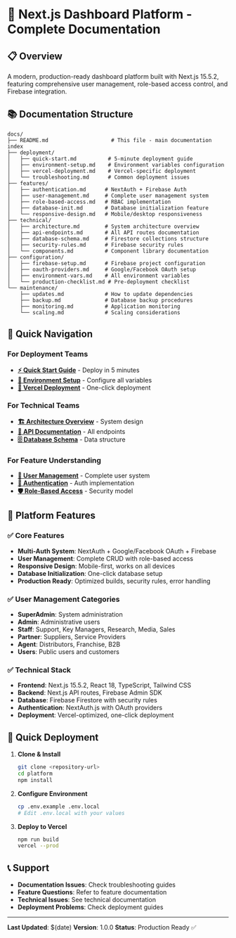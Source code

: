 # 🚀 Next.js Dashboard Platform - Complete Documentation

## 📋 Overview

A modern, production-ready dashboard platform built with Next.js 15.5.2, featuring comprehensive user management, role-based access control, and Firebase integration.

## 📚 Documentation Structure

```
docs/
├── README.md                    # This file - main documentation index
├── deployment/
│   ├── quick-start.md          # 5-minute deployment guide
│   ├── environment-setup.md    # Environment variables configuration
│   ├── vercel-deployment.md    # Vercel-specific deployment
│   └── troubleshooting.md      # Common deployment issues
├── features/
│   ├── authentication.md      # NextAuth + Firebase Auth
│   ├── user-management.md     # Complete user management system
│   ├── role-based-access.md   # RBAC implementation
│   ├── database-init.md       # Database initialization feature
│   └── responsive-design.md   # Mobile/desktop responsiveness
├── technical/
│   ├── architecture.md        # System architecture overview
│   ├── api-endpoints.md       # All API routes documentation
│   ├── database-schema.md     # Firestore collections structure
│   ├── security-rules.md      # Firebase security rules
│   └── components.md          # Component library documentation
├── configuration/
│   ├── firebase-setup.md      # Firebase project configuration
│   ├── oauth-providers.md     # Google/Facebook OAuth setup
│   ├── environment-vars.md    # All environment variables
│   └── production-checklist.md # Pre-deployment checklist
└── maintenance/
    ├── updates.md             # How to update dependencies
    ├── backup.md              # Database backup procedures
    ├── monitoring.md          # Application monitoring
    └── scaling.md             # Scaling considerations
```

## 🎯 Quick Navigation

### For Deployment Teams
- **[⚡ Quick Start Guide](deployment/quick-start.md)** - Deploy in 5 minutes
- **[🔧 Environment Setup](deployment/environment-setup.md)** - Configure all variables
- **[🚀 Vercel Deployment](deployment/vercel-deployment.md)** - One-click deployment

### For Technical Teams  
- **[🏗️ Architecture Overview](technical/architecture.md)** - System design
- **[🔌 API Documentation](technical/api-endpoints.md)** - All endpoints
- **[🗄️ Database Schema](technical/database-schema.md)** - Data structure

### For Feature Understanding
- **[👥 User Management](features/user-management.md)** - Complete user system
- **[🔐 Authentication](features/authentication.md)** - Auth implementation
- **[🛡️ Role-Based Access](features/role-based-access.md)** - Security model

## 🎯 Platform Features

### ✅ Core Features
- **Multi-Auth System**: NextAuth + Google/Facebook OAuth + Firebase
- **User Management**: Complete CRUD with role-based access
- **Responsive Design**: Mobile-first, works on all devices
- **Database Initialization**: One-click database setup
- **Production Ready**: Optimized builds, security rules, error handling

### ✅ User Management Categories
- **SuperAdmin**: System administration
- **Admin**: Administrative users  
- **Staff**: Support, Key Managers, Research, Media, Sales
- **Partner**: Suppliers, Service Providers
- **Agent**: Distributors, Franchise, B2B
- **Users**: Public users and customers

### ✅ Technical Stack
- **Frontend**: Next.js 15.5.2, React 18, TypeScript, Tailwind CSS
- **Backend**: Next.js API routes, Firebase Admin SDK
- **Database**: Firebase Firestore with security rules
- **Authentication**: NextAuth.js with OAuth providers
- **Deployment**: Vercel-optimized, one-click deployment

## 🚀 Quick Deployment

1. **Clone & Install**
   ```bash
   git clone <repository-url>
   cd platform
   npm install
   ```

2. **Configure Environment**
   ```bash
   cp .env.example .env.local
   # Edit .env.local with your values
   ```

3. **Deploy to Vercel**
   ```bash
   npm run build
   vercel --prod
   ```

## 📞 Support

- **Documentation Issues**: Check troubleshooting guides
- **Feature Questions**: Refer to feature documentation
- **Technical Issues**: See technical documentation
- **Deployment Problems**: Check deployment guides

---

**Last Updated**: $(date)
**Version**: 1.0.0
**Status**: Production Ready ✅